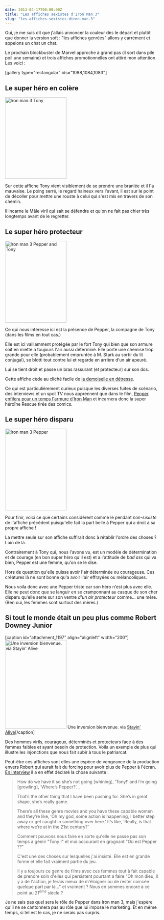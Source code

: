 ```yaml
---
date: 2013-04-17T00:00:00Z
title: "Les affiches sexistes d'Iron Man 3"
slug: "les-affiches-sexistes-diron-man-3"
---
```


Oui, je me suis dit que j'allais annoncer la couleur dès le départ et plutôt que donner la version soft : "les affiches genrées" allons y carrément et appelons un chat un chat.

Le prochain blockbuster de Marvel approche à grand pas (il sort dans pile poil une semaine) et trois affiches promotionnelles ont attiré mon attention. Les voici :

[gallery type="rectangular" ids="1088,1084,1083"]

<h2>Le super héro en colère</h2>

<a href="https://aldarone.fr/wp-content/uploads/2013/04/Iron-Man-3-TonyAlone.jpg"><img src="https://aldarone.fr/assets/Iron-Man-3-TonyAlone-200x266.jpg" alt="Iron man 3 Tony" width="200" height="266" class="alignleft size-thumbnail wp-image-1088" /></a>

Sur cette affiche Tony vient visiblement de se prendre une branlée et il l'a mauvaise. Le poing serré, le regard haineux vers l'avant, il est sur le point de décoller pour mettre une rouste à celui qui s'est mis en travers de son chemin.

Il incarne le Mâle viril qui sait se défendre et qu'on ne fait pas chier très longtemps avant de le regretter.

<h2>Le super héro protecteur</h2>

<a href="https://aldarone.fr/wp-content/uploads/2013/04/Iron-Man-3-PepperTony.jpg"><img src="https://aldarone.fr/assets/Iron-Man-3-PepperTony-200x266.jpg" alt="Iron man 3 Pepper and Tony" width="200" height="266" class="alignleft size-thumbnail wp-image-1084" /></a>

Ce qui nous intéresse ici est la présence de Pepper, la compagne de Tony (dans les films en tout cas.)

Elle est ici vaillamment protégée par le fort Tony qui bien que son armure soit en miette a toujours l'air aussi déterminé. Elle porte une chemise trop grande pour elle (probablement empruntée à M. Stark au sortir du lit conjugal), se blotti tout contre lui et regarde en arrière d'un air apeuré.

Lui se tient droit et passe un bras rassurant (et protecteur) sur son dos.

Cette affiche cède au cliché facile de <a href="https://www.youtube.com/watch?v=X6p5AZp7r_Q">la demoiselle en détresse</a>.

Ce qui est particulièrement curieux puisque les diverses fuites de scénario, des interviews et un spot TV nous apprennent que dans le film, <a href="http://www.themarysue.com/pepper-armor-iron-man/">Pepper enfilera pour un temps l'armure d'Iron Man</a> et incarnera donc la super héroïne Rescue tirée des comics.

<h2>Le super héro disparu</h2>

<a href="https://aldarone.fr/wp-content/uploads/2013/04/Iron-Man-3-PepperAlone.jpg"><img src="https://aldarone.fr/assets/Iron-Man-3-PepperAlone-200x266.jpg" alt="Iron man 3 Pepper" width="200" height="266" class="alignleft size-thumbnail wp-image-1083" /></a>

Pour finir, voici ce que certains considèrent comme le pendant <em>non-sexiste</em> de l'affiche précédent puisqu'elle fait la part belle à Pepper qui a droit à sa propre affiche !

La mettre seule sur son affiche suffirait donc à rétablir l'ordre des choses ? Loin de là.

Contrairement à Tony qui, nous l'avons vu, est un modèle de détermination et de courage (en bon super héro qu'il est) et a l'attitude de <em>bad ass</em> qui va bien, Pepper est une femme, qu'on se le dise.

Hors de question qu'elle puisse avoir l'air déterminée ou courageuse. Ces créatures là ne sont bonne qu'a avoir l'air effrayées ou mélancoliques.

Nous voila donc avec une Pepper triste car son héro n'est plus avec elle. Elle ne peut donc que se languir en se cramponnant au casque de son cher disparu qu'elle serre sur son ventre <em>d'un air protecteur</em> comme… une mère. (Ben oui, les femmes sont surtout des mères.)

<h2>Si tout le monde était un peu plus comme Robert Downey Junior</h2>

[caption id="attachment_1197" align="alignleft" width="200"]<a href="https://aldarone.fr/wp-content/uploads/2013/04/IronMan3-Genderflip.jpg"><img src="https://aldarone.fr/assets/IronMan3-Genderflip-200x289.jpg" alt="Une inversion bienvenue. via Stayin&#039; Alive" width="200" height="289" class="size-thumbnail wp-image-1197" /></a> Une inversion bienvenue. via <a href="http://reducto1.tumblr.com/post/46355551920/redraw-the-new-im3-movie-poster-dddd">Stayin' Alive</a>[/caption]

Des hommes virils, courageux, déterminés et protecteurs face à des femmes faibles et ayant besoin de protection. Voila un exemple de plus qui illustre les injonctions que nous fait subir à tous le patriarcat.

Peut-être ces affiches sont elles une espèce de vengeance de la production envers Robert qui aurait fait du forcing pour avoir plus de Pepper à l'écran. <a href="http://www.themarysue.com/rdj-women-in-action/">En interview</a> il a en effet déclaré la chose suivante :

<blockquote>
  How do we have it so she’s not going [whining], ‘Tony!’ and I’m going [growling], ‘Where’s Pepper?’…

  That’s the other thing that I have been pushing for. She’s in great shape, she’s really game.

  There’s all these genre movies and you have these capable women and they’re like, ‘Oh my god, some action is happening, I better step away or get caught in something over here.’ It’s like, ‘Really, is that where we’re at in the 21st century?’

  Comment pouvons nous faire en sorte qu'elle ne passe pas son temps à gémir "Tony !" et moi accourant en grognant "Où est Pepper ??"

  C'est une des choses sur lesquelles j'ai insisté. Elle est en grande forme et elle fait vraiment partie du jeu.

  Il y a toujours ce genre de films avec ces femmes tout à fait capable de prendre soin d'elles qui persistent pourtant a faire "Oh mon dieu, il y a de l'action, je ferais mieux de m'éloigner ou de rester coincée quelque part par là…" et vraiment ? Nous en sommes encore à ce point au 21<sup>ème</sup> siècle ?
</blockquote>

Je ne sais pas quel sera le rôle de Pepper dans Iron man 3, mais j'espère qu'il ne se cantonnera pas au rôle que lui impose le marketing. Et en même temps, si tel est le cas, je ne serais pas surpris.
